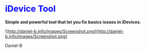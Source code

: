 # <font color='blue'>iDevice Tool</font> #

**Simple and powerful tool that let you fix basics issues in iDevices.**

![http://daniel-b.info/images/Screenshot.png](http://daniel-b.info/images/Screenshot.png)

Daniel-B